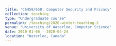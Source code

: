 ```yaml
---
title: "CS458/658: Computer Security and Privacy"
collection: teaching
type: "Undergraduate course"
permalink: /teaching/2020-winter-teaching-2
venue: "University of Waterloo, Computer Science"
date: 2020-01-06 - 2020-04-24
location: "Waterloo, Canada"
---
```


